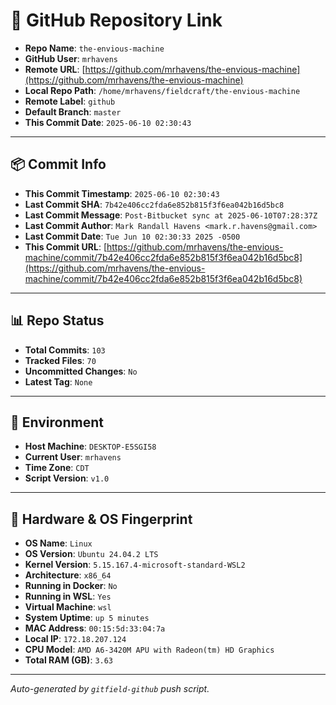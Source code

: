 # 🔗 GitHub Repository Link

- **Repo Name**: `the-envious-machine`
- **GitHub User**: `mrhavens`
- **Remote URL**: [https://github.com/mrhavens/the-envious-machine](https://github.com/mrhavens/the-envious-machine)
- **Local Repo Path**: `/home/mrhavens/fieldcraft/the-envious-machine`
- **Remote Label**: `github`
- **Default Branch**: `master`
- **This Commit Date**: `2025-06-10 02:30:43`

---

## 📦 Commit Info

- **This Commit Timestamp**: `2025-06-10 02:30:43`
- **Last Commit SHA**: `7b42e406cc2fda6e852b815f3f6ea042b16d5bc8`
- **Last Commit Message**: `Post-Bitbucket sync at 2025-06-10T07:28:37Z`
- **Last Commit Author**: `Mark Randall Havens <mark.r.havens@gmail.com>`
- **Last Commit Date**: `Tue Jun 10 02:30:33 2025 -0500`
- **This Commit URL**: [https://github.com/mrhavens/the-envious-machine/commit/7b42e406cc2fda6e852b815f3f6ea042b16d5bc8](https://github.com/mrhavens/the-envious-machine/commit/7b42e406cc2fda6e852b815f3f6ea042b16d5bc8)

---

## 📊 Repo Status

- **Total Commits**: `103`
- **Tracked Files**: `70`
- **Uncommitted Changes**: `No`
- **Latest Tag**: `None`

---

## 🧭 Environment

- **Host Machine**: `DESKTOP-E5SGI58`
- **Current User**: `mrhavens`
- **Time Zone**: `CDT`
- **Script Version**: `v1.0`

---

## 🧬 Hardware & OS Fingerprint

- **OS Name**: `Linux`
- **OS Version**: `Ubuntu 24.04.2 LTS`
- **Kernel Version**: `5.15.167.4-microsoft-standard-WSL2`
- **Architecture**: `x86_64`
- **Running in Docker**: `No`
- **Running in WSL**: `Yes`
- **Virtual Machine**: `wsl`
- **System Uptime**: `up 5 minutes`
- **MAC Address**: `00:15:5d:33:04:7a`
- **Local IP**: `172.18.207.124`
- **CPU Model**: `AMD A6-3420M APU with Radeon(tm) HD Graphics`
- **Total RAM (GB)**: `3.63`

---

_Auto-generated by `gitfield-github` push script._
